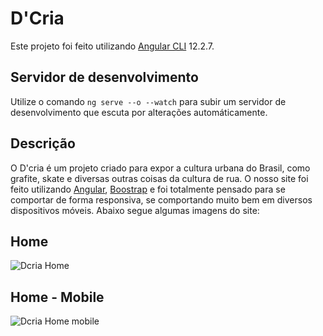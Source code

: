 <h1>D'Cria</h1>

Este projeto foi feito utilizando [Angular CLI](https://github.com/angular/angular-cli) 12.2.7.

<h2>Servidor de desenvolvimento</h2>

Utilize o comando `ng serve --o --watch` para subir um servidor de desenvolvimento que escuta por alterações automáticamente.

<h2>Descrição</h2>

O D'cria é um projeto criado para expor a cultura urbana do Brasil, como grafite, skate e diversas outras coisas da cultura de rua.
O nosso site foi feito utilizando [Angular](https://github.com/angular/angular-cli), [Boostrap](https://getbootstrap.com/) e foi totalmente pensado para se comportar de forma responsiva, se comportando muito bem em diversos dispositivos móveis. Abaixo segue algumas imagens do site:

<h2>Home</h2>
<img src="https://i.ibb.co/3zCs1NX/Dcria-Home.png" alt="Dcria Home" border="0">

<h2>Home - Mobile</h2>
<img src="https://i.ibb.co/R4rZS3V/Dcria-Home-mobile.png" alt="Dcria Home mobile" border="0">
